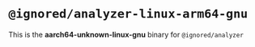 # `@ignored/analyzer-linux-arm64-gnu`

This is the **aarch64-unknown-linux-gnu** binary for `@ignored/analyzer`
